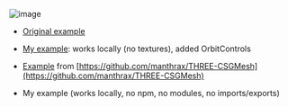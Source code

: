 

![image](https://github.com/user-attachments/assets/654e0d45-34c3-409d-b8dc-b275d4bae7e2)

- [Original example](https://jumpjack.github.io/Boolean-solids-with-Three.js/examples.html)
- [My example](https://jumpjack.github.io/Boolean-solids-with-Three.js/localAndOrbit.html): works locally (no textures), added OrbitControls

- [Example](https://manthrax.github.io/THREE-CSGMesh/demos/CSGDemo.html) from [https://github.com/manthrax/THREE-CSGMesh](https://github.com/manthrax/THREE-CSGMesh)
- My example (works locally, no npm, no modules, no imports/exports)


